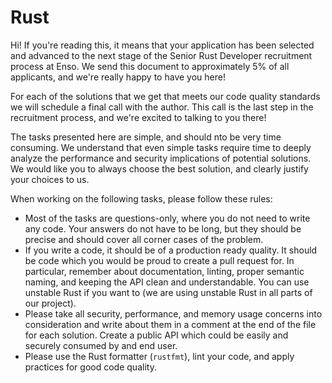 # Rust

Hi! If you're reading this, it means that your application has been selected and advanced to the next
stage of the Senior Rust Developer recruitment process at Enso. We send this document to
approximately 5% of all applicants, and we're really happy to have you here!

For each of the solutions that we get that meets our code quality standards we will schedule a final
call with the author. This call is the last step in the recruitment process, and we're excited to
talking to you there!

The tasks presented here are simple, and should nto be very time consuming. We understand that even
simple tasks require time to deeply analyze the performance and security implications of potential
solutions. We would like you to always choose the best solution, and clearly justify your choices
to us.

When working on the following tasks, please follow these rules:

- Most of the tasks are questions-only, where you do not need to write any code. Your answers do not
  have to be long, but they should be precise and should cover all corner cases of the problem.
- If you write a code, it should be of a production ready quality. It should be code which you would 
  be proud to create a pull request for. In particular, remember about documentation, linting, proper 
  semantic naming, and keeping the API clean and understandable. You can use unstable Rust if you want
  to (we are using unstable Rust in all parts of our project).
- Please take all security, performance, and memory usage concerns into consideration and write
  about them in a comment at the end of the file for each solution. Create a public API which could
  be easily and securely consumed by and end user.
- Please use the Rust formatter (`rustfmt`), lint your code, and apply practices for good code
  quality.
